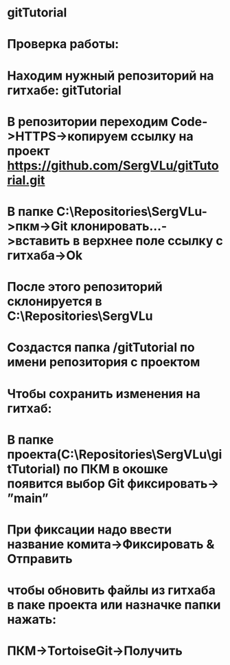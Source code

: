 # gitTutorial
# Проверка работы:
# Находим нужный репозиторий на гитхабе: gitTutorial
# В репозитории переходим Code->HTTPS->копируем ссылку на проект https://github.com/SergVLu/gitTutorial.git
# В папке C:\Repositories\SergVLu->пкм->Git клонировать…->вставить в верхнее поле ссылку с гитхаба->Ok
# После этого репозиторий склонируется в C:\Repositories\SergVLu
# Создастся папка /gitTutorial по имени репозитория с проектом

# Чтобы сохранить изменения на гитхаб:
# В папке проекта(C:\Repositories\SergVLu\gitTutorial) по ПКМ в окошке появится выбор Git фиксировать-> ”main”
# При фиксации надо ввести название комита->Фиксировать & Отправить

# чтобы обновить файлы из гитхаба в паке проекта или назначке папки нажать:
# ПКМ->TortoiseGit->Получить
